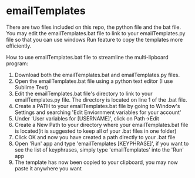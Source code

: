 # emailTemplates
There are two files included on this repo, the python file and the bat file. 
You may edit the emailTemplates.bat file to link to your emailTemplates.py file so that you can use windows Run feature to copy the templates more efficiently.

How to use emailTemplates.bat file to streamline the multi-lipboard program:
1. Download both the emailTemplates.bat and emailTemplates.py files.
2. Open the emailTemplates.bat file using a python text editor (I use Sublime Text)
3. Edit the emailTemplates.bat file's directory to link to your emailTemplates.py file. The directory is located on line 1 of the .bat file.
4. Create a PATH to your emailTemplates.bat file by going to Window's Settings and searching 'Edit Enviornment variables for your account'
5. Under 'User variables for [USERNAME]', click on Path->Edit 
6. Create a New Path to your directory where your emailTemplates.bat file is located(it is suggested to keep all of your .bat files in one folder)
7. Click OK and now you have created a path directly to your .bat file 
8. Open 'Run' app and type 'emailTemplates [KEYPHRASE]', if you want to see the list of keyphrases, simply type 'emailTemplates' into the 'Run' app
9. The template has now been copied to your clipboard, you may now paste it anywhere you want
